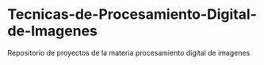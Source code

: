 # Tecnicas-de-Procesamiento-Digital-de-Imagenes
Repositorio de proyectos de la materia procesamiento digital de imagenes
